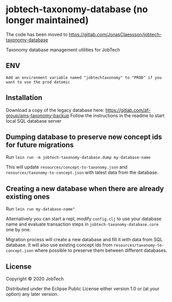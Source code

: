 # jobtech-taxonomy-database (no longer maintained)

The code has been moved to https://gitlab.com/JonasClaessson/jobtech-taxonomy-database

Taxonomy database management utilities for JobTech

## ENV
    Add an environment variable named "jobtechtaxonomy" to "PROD" if you want to use the prod datomic

## Installation

Download a copy of the legacy database here:
https://gitlab.com/af-group/ams-taxonomy-backup
Follow the instructions in the readme to start local SQL database server

## Dumping database to preserve new concept ids for future migrations

Run `lein run -m jobtech-taxonomy-database.dump my-database-name`

This will update `resources/concept-to-taxonomy.json` and `resources/taxonomy-to-concept.json`
with latest data from the database.

## Creating a new database when there are already existing ones

Run `lein run my-database-name"`

Alternatively you can start a repl, modify `config.clj` to use your database name and
evaluate transaction steps in `jobtech-taxonomy-database.core` one by one.

Migration process will create a new database and fill it with data from SQL database.
It will also use existing concept ids from `resources/taxonomy-to-concept.json` where
possible to preserve them between different databases.

## License

Copyright © 2020 JobTech

Distributed under the Eclipse Public License either version 1.0 or (at
your option) any later version.
